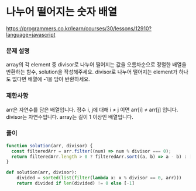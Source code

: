 # 나누어 떨어지는 숫자 배열

https://programmers.co.kr/learn/courses/30/lessons/12910?language=javascript

### 문제 설명

array의 각 element 중 divisor로 나누어 떨어지는 값을 오름차순으로 정렬한 배열을 반환하는 함수, solution을 작성해주세요.
divisor로 나누어 떨어지는 element가 하나도 없다면 배열에 -1을 담아 반환하세요.

### 제한사항

arr은 자연수를 담은 배열입니다.
정수 i, j에 대해 i ≠ j 이면 arr[i] ≠ arr[j] 입니다.
divisor는 자연수입니다.
array는 길이 1 이상인 배열입니다.

### 풀이

```js
function solution(arr, divisor) {
  const filteredArr = arr.filter((num) => num % divisor === 0);
  return filteredArr.length > 0 ? filteredArr.sort((a, b) => a - b) : [-1];
}
```

```py
def solution(arr, divisor):
    divided = sorted(list(filter(lambda x: x % divisor == 0, arr)))
    return divided if len(divided) != 0 else [-1]
```
